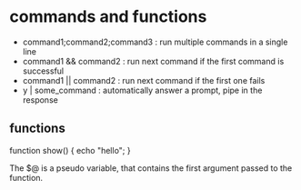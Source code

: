 # commands and functions


- command1;command2;command3 : run multiple commands in a single line
- command1 && command2 : run next command if the first command is successful
- command1 || command2 : run next command if the first one fails
- y | some_command : automatically answer a prompt, pipe in the response

## functions
function show() { echo "hello"; }

The $@  is a pseudo variable, that contains the first argument passed to the function.

